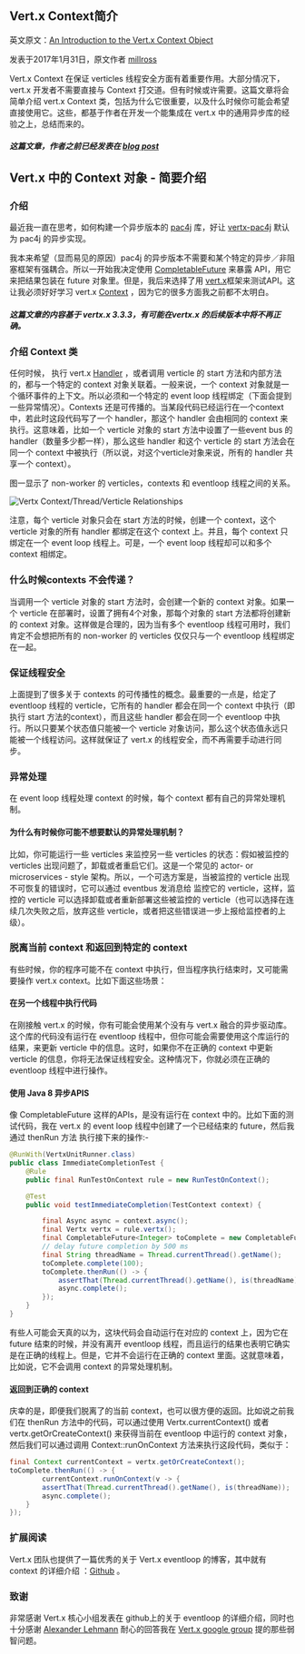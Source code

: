 ## Vert.x Context简介

英文原文：[An Introduction to the Vert.x Context Object](http://millross-consultants.com/vertx_context_object.html)

发表于2017年1月31日，原文作者 [millross](http://github.com/millross)

Vert.x Context 在保证 verticles 线程安全方面有着重要作用。大部分情况下，vert.x 开发者不需要直接与 Context 打交道。但有时候或许需要。这篇文章将会简单介绍 vert.x Context 类，包括为什么它很重要，以及什么时候你可能会希望直接使用它。这些，都基于作者在开发一个能集成在 vert.x 中的通用异步库的经验之上，总结而来的。

##### 这篇文章，作者之前已经发表在 [blog post](http://www.millross-consultants.com/vertx_context_object.html)

## Vert.x 中的 Context 对象 - 简要介绍

### 介绍

最近我一直在思考，如何构建一个异步版本的 [pac4j](http://www.pac4j.org/) 库，好让 [vertx-pac4j](https://github.com/pac4j/vertx-pac4j) 默认为 pac4j 的异步实现。

我本来希望（显而易见的原因）pac4j 的异步版本不需要和某个特定的异步／非阻塞框架有强耦合。所以一开始我决定使用 [CompletableFuture](http://docs.oracle.com/javase/8/docs/api/java/util/concurrent/CompletableFuture.html) 来暴露 API，用它来把结果包装在 future 对象里。但是，我后来选择了用 [vert.x](http://vertx.io/)框架来测试API。这让我必须好好学习 vert.x [Context](http://vertx.io/docs/apidocs/io/vertx/core/Context.html) ，因为它的很多方面我之前都不太明白。

##### 这篇文章的内容基于 vertx.x 3.3.3，有可能在vertx.x 的后续版本中将不再正确。

### 介绍 Context 类

任何时候， 执行 vert.x [Handler](http://vertx.io/docs/apidocs/io/vertx/core/Handler.html) ，或者调用 verticle 的 start 方法和内部方法的，都与一个特定的 context 对象关联着。一般来说，一个 context 对象就是一个循环事件的上下文。所以必须和一个特定的 event loop 线程绑定（下面会提到一些异常情况）。Contexts 还是可传播的。当某段代码已经运行在一个context 中，若此时这段代码写了一个 handler，那这个 handler 会由相同的 context 来执行。这意味着，比如一个 verticle 对象的 start 方法中设置了一些event bus 的 handler（数量多少都一样），那么这些 handler 和这个 verticle 的 start 方法会在同一个 context 中被执行（所以说，对这个verticle对象来说，所有的 handler 共享一个 context）。

图一显示了 non-worker 的 verticles，contexts 和 eventloop 线程之间的关系。



![Vertx Context/Thread/Verticle Relationships](http://vertx.io/assets/blog/vertx3-intro-to-context-object/VertxContextRelationships.png)

注意，每个 verticle 对象只会在 start 方法的时候，创建一个 context，这个 verticle 对象的所有 handler 都绑定在这个 context 上。并且，每个 context 只绑定在一个 event loop 线程上。可是，一个 event loop 线程却可以和多个 context 相绑定。

### 什么时候contexts 不会传递？

当调用一个 verticle 对象的 start 方法时，会创建一个新的 context 对象。如果一个 verticle 在部署时，设置了拥有4个对象，那每个对象的 start 方法都将创建新的 context 对象。这样做是合理的，因为当有多个 eventloop 线程可用时，我们肯定不会想把所有的 non-worker 的 verticles 仅仅只与一个 eventloop 线程绑定在一起。

### 保证线程安全

上面提到了很多关于 contexts 的可传播性的概念。最重要的一点是，给定了 eventloop 线程的 verticle，它所有的 handler 都会在同一个 context 中执行（即执行 start 方法的context），而且这些 handler 都会在同一个 eventloop 中执行。所以只要某个状态值只能被一个 verticle 对象访问，那么这个状态值永远只能被一个线程访问。这样就保证了 vert.x 的线程安全，而不再需要手动进行同步。

### 异常处理

在 event loop 线程处理 context 的时候，每个 context 都有自己的异常处理机制。

#### 为什么有时候你可能不想要默认的异常处理机制？

比如，你可能运行一些 verticles 来监控另一些 verticles 的状态：假如被监控的 verticles 出现问题了，卸载或者重启它们。这是一个常见的 actor- or microservices - style 架构。所以，一个可选方案是，当被监控的 verticle 出现不可恢复的错误时，它可以通过 eventbus 发消息给 监控它的 verticle，这样，监控的 verticle 可以选择卸载或者重新部署这些被监控的 verticle（也可以选择在连续几次失败之后，放弃这些 verticle，或者把这些错误进一步上报给监控者的上级）。

### 脱离当前 context 和返回到特定的 context

有些时候，你的程序可能不在 context 中执行，但当程序执行结束时，又可能需要操作 vert.x context。比如下面这些场景：

#### 在另一个线程中执行代码

在刚接触 vert.x 的时候，你有可能会使用某个没有与 vert.x 融合的异步驱动库。这个库的代码没有运行在 eventloop 线程中，但你可能会需要使用这个库运行的结果，来更新 verticle 中的信息。这时，如果你不在正确的 context 中更新 verticle 的信息，你将无法保证线程安全。这种情况下，你就必须在正确的 eventloop 线程中进行操作。

#### 使用 Java 8 异步APIS

像 CompletableFuture 这样的APIs，是没有运行在 context 中的。比如下面的测试代码，我在 vert.x 的 event loop 线程中创建了一个已经结束的 future，然后我通过 thenRun 方法 执行接下来的操作:-

```java
@RunWith(VertxUnitRunner.class)
public class ImmediateCompletionTest {
    @Rule
    public final RunTestOnContext rule = new RunTestOnContext();

    @Test
    public void testImmediateCompletion(TestContext context) {

        final Async async = context.async();
        final Vertx vertx = rule.vertx();
        final CompletableFuture<Integer> toComplete = new CompletableFuture<>();
        // delay future completion by 500 ms
        final String threadName = Thread.currentThread().getName();
        toComplete.complete(100);
        toComplete.thenRun(() -> {
            assertThat(Thread.currentThread().getName(), is(threadName));
            async.complete();
        });
    }
}
```

有些人可能会天真的以为，这块代码会自动运行在对应的 context 上，因为它在 future 结束的时候，并没有离开 eventloop 线程，而且运行的结果也表明它确实是在正确的线程上。但是，它并不会运行在正确的 context 里面。这就意味着，比如说，它不会调用 context 的异常处理机制。

#### 返回到正确的 context

庆幸的是，即便我们脱离了的当前 context，也可以很方便的返回。比如说之前我们在 thenRun 方法中的代码，可以通过使用 Vertx.currentContext() 或者 vertx.getOrCreateContext() 来获得当前在 eventloop 中运行的 context 对象，然后我们可以通过调用 Context::runOnContext 方法来执行这段代码，类似于：

```java
final Context currentContext = vertx.getOrCreateContext();
toComplete.thenRun(() -> {
        currentContext.runOnContext(v -> {
        assertThat(Thread.currentThread().getName(), is(threadName));
        async.complete();
    }
});
```

### 扩展阅读

Vert.x 团队也提供了一篇优秀的关于 Vert.x eventloop 的博客，其中就有 context 的详细介绍  ：[Github](https://github.com/vietj/vertx-materials/blob/master/src/main/asciidoc/Demystifying_the_event_loop.adoc) 。

### 致谢

非常感谢 Vert.x 核心小组发表在 github上的关于 eventloop 的详细介绍，同时也十分感谢 [Alexander Lehmann](https://twitter.com/alexlehm?lang=en) 耐心的回答我在 [Vert.x google group](https://groups.google.com/forum/#!forum/vertx) 提的那些弱智问题。
